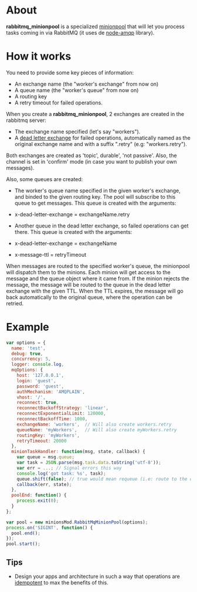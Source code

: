 # About

**rabbitmq_minionpool** is a specialized [minionpool](https://github.com/marcelog/minionpool) that will let you process tasks coming in
via RabbitMQ (it uses de [node-amqp](https://github.com/postwait/node-amqp) library).

# How it works
You need to provide some key pieces of information:
 * An exchange name (the "worker's exchange" from now on)
 * A queue name (the "worker's queue" from now on)
 * A routing key
 * A retry timeout for failed operations.

When you create a **rabbitmq_minionpool**, 2 exchanges are created in the
rabbitmq server:
 * The exchange name specified (let's say "workers").
 * A [dead letter exchange](http://www.rabbitmq.com/dlx.html) for failed operations, 
 automatically named as the original exchange name and with a suffix ".retry"
 (e.g: "workers.retry").

Both exchanges are created as 'topic', durable', 'not passive'. Also, the channel is
set in 'confirm' mode (in case you want to publish your own messages).

Also, some queues are created:
 * The worker's queue name specified in the given worker's exchange, and binded
 to the given routing key. The pool will subscribe to this queue to get messages.
 This queue is created with the arguments:
  * x-dead-letter-exchange = exchangeName.retry

 * Another queue in the dead letter exchange, so failed operations can get
 there. This queue is created with the arguments:
  * x-dead-letter-exchange = exchangeName
  * x-message-ttl = retryTimeout

When messages are routed to the specified worker's queue, the minionpool will 
dispatch them to the minions. Each minion will get access to the message and the
queue object where it came from. If the minion rejects the message, the message
will be routed to the queue in the dead letter exchange with the given TTL. When
the TTL expires, the message will go back automatically to the original queue,
where the operation can be retried.

# Example

```js
var options = {
  name: 'test',
  debug: true,
  concurrency: 5,
  logger: console.log,
  mqOptions: {
    host: '127.0.0.1',
    login: 'guest',
    password: 'guest',
    authMechanism: 'AMQPLAIN',
    vhost: '/',
    reconnect: true,
    reconnectBackoffStrategy: 'linear',
    reconnectExponentialLimit: 120000,
    reconnectBackoffTime: 1000,
    exchangeName: 'workers',  // Will also create workers.retry
    queueName: 'myWorkers',   // Will also create myWorkers.retry
    routingKey: 'myWorkers',
    retryTimeout: 20000
  },
  minionTaskHandler: function(msg, state, callback) {
    var queue = msg.queue;
    var task = JSON.parse(msg.task.data.toString('utf-8'));
    var err = ...; // Signal errors this way
    console.log('got task: %s', task);
    queue.shift(false); // true would mean requeue (i.e: route to the dlx)
    callback(err, state);
  },
  poolEnd: function() {
    process.exit(0);
  }
};

var pool = new minionsMod.RabbitMqMinionPool(options);
process.on('SIGINT', function() {
  pool.end();
});
pool.start();
```

## Tips
 * Design your apps and architecture in such a way that operations are [idempotent](http://en.wikipedia.org/wiki/Idempotence) to max the benefits of this.

